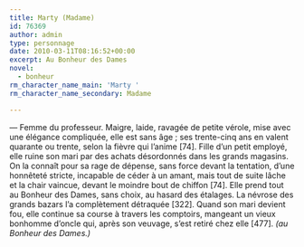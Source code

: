 ```yaml
---
title: Marty (Madame)
id: 76369
author: admin
type: personnage
date: 2010-03-11T08:16:52+00:00
excerpt: Au Bonheur des Dames
novel:
  - bonheur
rm_character_name_main: 'Marty '
rm_character_name_secondary: Madame

---
```

— Femme du professeur. Maigre, laide, ravagée de petite vérole, mise avec une élégance compliquée, elle est sans âge ; ses trente-cinq ans en valent quarante ou trente, selon la fièvre qui l’anime [74]. Fille d’un petit employé, elle ruine son mari par des achats désordonnés dans les grands magasins. On la connaît pour sa rage de dépense, sans force devant la tentation, d’une honnêteté stricte, incapable de céder à un amant, mais tout de suite lâche et la chair vaincue, devant le moindre bout de chiffon [74]. Elle prend tout au Bonheur des Dames, sans choix, au hasard des étalages. La névrose des grands bazars l’a complètement détraquée [322]. Quand son mari devient fou, elle continue sa course à travers les comptoirs, mangeant un vieux bonhomme d’oncle qui, après son veuvage, s’est retiré chez elle [477]. _(au Bonheur des Dames.)_